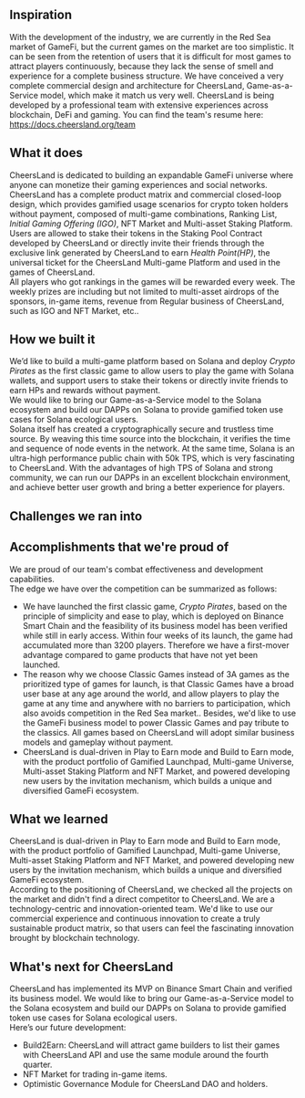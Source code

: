 ## Inspiration
With the development of the industry, we are currently in the Red Sea market of GameFi, but the current games on the market are too simplistic. It can be seen from the retention of users that it is difficult for most games to attract players continuously, because they lack the sense of smell and experience for a complete business structure. We have conceived a very complete commercial design and architecture for CheersLand, Game-as-a-Service model, which make it match us very well. CheersLand is being developed by a professional team with extensive experiences across blockchain, DeFi and gaming. You can find the team's resume here:
https://docs.cheersland.org/team

## What it does
CheersLand is dedicated to building an expandable GameFi universe where anyone can monetize their gaming experiences and social networks.  
CheersLand has a complete product matrix and commercial closed-loop design, which provides gamified usage scenarios for crypto token holders without payment, composed of multi-game combinations, Ranking List, *Initial Gaming Offering (IGO)*, NFT Market and Multi-asset Staking Platform.  
Users are allowed to stake their tokens in the Staking Pool Contract developed by CheersLand or directly invite their friends through the exclusive link generated by CheersLand to earn *Health Point(HP)*, the universal ticket for the CheersLand Multi-game Platform and used in the games of CheersLand.  
All players who got rankings in the games will be rewarded every week. The weekly prizes are including but not limited to multi-asset airdrops of the sponsors, in-game items, revenue from Regular business of CheersLand, such as IGO and NFT Market, etc..

## How we built it
We’d like to build a multi-game platform based on Solana and deploy *Crypto Pirates* as the first classic game to allow users to play the game with Solana wallets, and support users to stake their tokens or directly invite friends to earn HPs and rewards without payment.  
We would like to bring our Game-as-a-Service model to the Solana ecosystem and build our DAPPs on Solana to provide gamified token use cases for Solana ecological users.  
Solana itself has created a cryptographically secure and trustless time source. By weaving this time source into the blockchain, it verifies the time and sequence of node events in the network. At the same time, Solana is an ultra-high performance public chain with 50k TPS, which is very fascinating to CheersLand. With the advantages of high TPS of Solana and strong community, we can run our DAPPs in an excellent blockchain environment, and achieve better user growth and bring a better experience for players.

## Challenges we ran into

## Accomplishments that we're proud of
We are proud of our team's combat effectiveness and development capabilities.  
The edge we have over the competition can be summarized as follows:  
- We have launched the first classic game, *Crypto Pirates*, based on the principle of simplicity and ease to play, which is deployed on Binance Smart Chain and the feasibility of its business model has been verified while still in early access. Within four weeks of its launch, the game had accumulated more than 3200 players. Therefore we have a first-mover advantage compared to game products that have not yet been launched.
- The reason why we choose Classic Games instead of 3A games as the prioritized type of games for launch, is that Classic Games have a broad user base at any age around the world, and allow players to play the game at any time and anywhere with no barriers to participation, which also avoids competition in the Red Sea market.. Besides, we'd like to use the GameFi business model to power Classic Games and pay tribute to the classics. All games based on CheersLand will adopt similar business models and gameplay without payment.
- CheersLand is dual-driven in Play to Earn mode and Build to Earn mode, with the product portfolio of Gamified Launchpad, Multi-game Universe, Multi-asset Staking Platform and NFT Market, and powered developing new users by the invitation mechanism, which builds a unique and diversified GameFi ecosystem.

## What we learned
CheersLand is dual-driven in Play to Earn mode and Build to Earn mode, with the product portfolio of Gamified Launchpad, Multi-game Universe, Multi-asset Staking Platform and NFT Market, and powered developing new users by the invitation mechanism, which builds a unique and diversified GameFi ecosystem.  
According to the positioning of CheersLand, we checked all the projects on the market and didn't find a direct competitor to CheersLand. We are a technology-centric and innovation-oriented team. We'd like to use our commercial experience and continuous innovation to create a truly sustainable product matrix, so that users can feel the fascinating innovation brought by blockchain technology.

## What's next for CheersLand
CheersLand has implemented its MVP on Binance Smart Chain and verified its business model. We would like to bring our Game-as-a-Service model to the Solana ecosystem and build our DAPPs on Solana to provide gamified token use cases for Solana ecological users.  
Here’s our future development:  
- Build2Earn: CheersLand will attract game builders to list their games with CheersLand API and use the same module around the fourth quarter.
- NFT Market for trading in-game items.
- Optimistic Governance Module for CheersLand DAO and holders.

